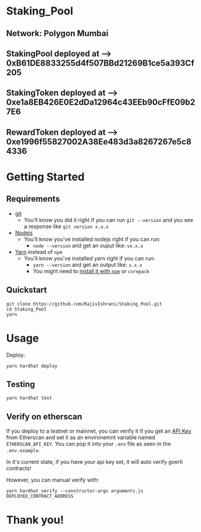 # Staking_Pool

## Network: Polygon Mumbai

## StakingPool deployed at --> 0xB61DE8833255d4f507BBd21269B1ce5a393Cf205

## StakingToken deployed at --> 0xe1a8EB426E0E2dDa12964c43EEb90cFfE09b27E6

## RewardToken deployed at --> 0xe1996f55827002A38Ee483d3a8267267e5c84336


# Getting Started

## Requirements

- [git](https://git-scm.com/book/en/v2/Getting-Started-Installing-Git)
  - You'll know you did it right if you can run `git --version` and you see a response like `git version x.x.x`
- [Nodejs](https://nodejs.org/en/)
  - You'll know you've installed nodejs right if you can run:
    - `node --version` and get an ouput like: `vx.x.x`
- [Yarn](https://yarnpkg.com/getting-started/install) instead of `npm`
  - You'll know you've installed yarn right if you can run:
    - `yarn --version` and get an output like: `x.x.x`
    - You might need to [install it with `npm`](https://classic.yarnpkg.com/lang/en/docs/install/) or `corepack`

## Quickstart

```
git clone https://github.com/RajivIshrani/Staking_Pool.git
cd Staking_Pool
yarn
```

# Usage

Deploy:

```
yarn hardhat deploy
```

## Testing

```
yarn hardhat test
```

## Verify on etherscan

If you deploy to a testnet or mainnet, you can verify it if you get an [API Key](https://etherscan.io/myapikey) from Etherscan and set it as an environemnt variable named `ETHERSCAN_API_KEY`. You can pop it into your `.env` file as seen in the `.env.example`.

In it's current state, if you have your api key set, it will auto verify goerli contracts!

However, you can manual verify with:

```
yarn hardhat verify --constructor-args arguments.js DEPLOYED_CONTRACT_ADDRESS
```

# Thank you!
